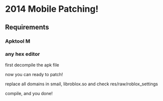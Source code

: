<h1>2014 Mobile Patching!</h1>
<h2>Requirements</h2>
<h3>Apktool M</h3>
<h3>any hex editor</h3>
<p>first decompile the apk file<p>
<p>now you can ready to patch!</p>
<p>replace all domains in smail, libroblox.so and check res/raw/roblox_settings</p>
<p>compile, and you done!</p>
